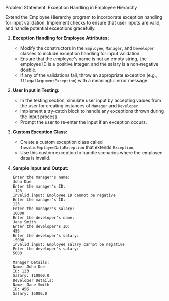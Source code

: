 Problem Statement: Exception Handling in Employee Hierarchy

Extend the Employee Hierarchy program to incorporate exception handling for input validation. Implement checks to ensure that user inputs are valid, and handle potential exceptions gracefully.

1. **Exception Handling for Employee Attributes:**
   - Modify the constructors in the `Employee`, `Manager`, and `Developer` classes to include exception handling for input validation.
   - Ensure that the employee's name is not an empty string, the employee ID is a positive integer, and the salary is a non-negative double.
   - If any of the validations fail, throw an appropriate exception (e.g., `IllegalArgumentException`) with a meaningful error message.

2. **User Input in Testing:**
   - In the testing section, simulate user input by accepting values from the user for creating instances of `Manager` and `Developer`.
   - Implement a try-catch block to handle any exceptions thrown during the input process.
   - Prompt the user to re-enter the input if an exception occurs.

3. **Custom Exception Class:**
   - Create a custom exception class called `InvalidEmployeeDataException` that extends `Exception`.
   - Use this custom exception to handle scenarios where the employee data is invalid.

4. **Sample Input and Output:**

    ```
    Enter the manager's name:
    John Doe
    Enter the manager's ID:
    -123
    Invalid input: Employee ID cannot be negative
    Enter the manager's ID:
    123
    Enter the manager's salary:
    10000
    Enter the developer's name:
    Jane Smith
    Enter the developer's ID:
    456
    Enter the developer's salary:
    -5000
    Invalid input: Employee salary cannot be negative
    Enter the developer's salary:
    5000
    ```
    
    ```
    Manager Details:
    Name: John Doe
    ID: 123
    Salary: $10000.0
    Developer Details:
    Name: Jane Smith
    ID: 456
    Salary: $5000.0
    ```
   

